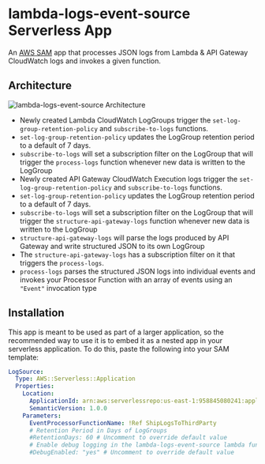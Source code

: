 # lambda-logs-event-source Serverless App

An [AWS SAM](https://github.com/awslabs/serverless-application-model) app that processes JSON logs from Lambda & API Gateway CloudWatch logs and invokes a given function.

## Architecture

![lambda-logs-event-source Architecture](https://github.com/solve-hq/lambda-logs-event-source/raw/master/assets/lambda-logs-event-processor-arch-diagram.png)

- Newly created Lambda CloudWatch LogGroups trigger the `set-log-group-retention-policy` and `subscribe-to-logs` functions.
- `set-log-group-retention-policy` updates the LogGroup retention period to a default of 7 days.
- `subscribe-to-logs` will set a subscription filter on the LogGroup that will trigger the `process-logs` function whenever new data is written to the LogGroup
- Newly created API Gateway CloudWatch Execution logs trigger the `set-log-group-retention-policy` and `subscribe-to-logs` functions.
- `set-log-group-retention-policy` updates the LogGroup retention period to a default of 7 days.
- `subscribe-to-logs` will set a subscription filter on the LogGroup that will trigger the `structure-api-gateway-logs` function whenever new data is written to the LogGroup
- `structure-api-gateway-logs` will parse the logs produced by API Gateway and write structured JSON to its own LogGroup
- The `structure-api-gateway-logs` has a subscription filter on it that triggers the `process-logs`.
- `process-logs` parses the structured JSON logs into individual events and invokes your Processor Function with an array of events using an `"Event"` invocation type

## Installation

This app is meant to be used as part of a larger application, so the recommended way to use it is to embed it as a nested app in your serverless application. To do this, paste the following into your SAM template:

```yaml
LogSource:
  Type: AWS::Serverless::Application
  Properties:
    Location:
      ApplicationId: arn:aws:serverlessrepo:us-east-1:958845080241:applications/lambda-logs-event-source
      SemanticVersion: 1.0.0
    Parameters:
      EventProcessorFunctionName: !Ref ShipLogsToThirdParty
      # Retention Period in Days of LogGroups
      #RetentionDays: 60 # Uncomment to override default value
      # Enable debug logging in the lambda-logs-event-source lambda functions
      #DebugEnabled: "yes" # Uncomment to override default value
```
